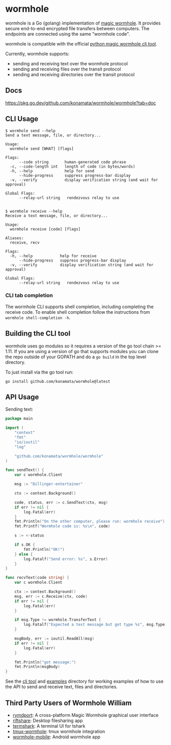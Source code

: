 # wormhole

wormhole is a Go (golang) implementation of [magic wormhole](https://magic-wormhole.readthedocs.io/en/latest/). It provides secure end-to-end encrypted file transfers between computers. The endpoints are connected using the same "wormhole code".

wormhole is compatible with the official [python magic wormhole cli tool](https://github.com/warner/magic-wormhole).

Currently, wormhole supports:
- sending and receiving text over the wormhole protocol
- sending and receiving files over the transit protocol
- sending and receiving directories over the transit protocol

## Docs

https://pkg.go.dev/github.com/konamata/wormhole/wormhole?tab=doc

## CLI Usage

```
$ wormhole send --help
Send a text message, file, or directory...

Usage:
  wormhole send [WHAT] [flags]

Flags:
      --code string       human-generated code phrase
  -c, --code-length int   length of code (in bytes/words)
  -h, --help              help for send
      --hide-progress     suppress progress-bar display
  -v, --verify            display verification string (and wait for approval)

Global Flags:
      --relay-url string   rendezvous relay to use


$ wormhole receive --help
Receive a text message, file, or directory...

Usage:
  wormhole receive [code] [flags]

Aliases:
  receive, recv

Flags:
  -h, --help            help for receive
      --hide-progress   suppress progress-bar display
  -v, --verify          display verification string (and wait for approval)

Global Flags:
      --relay-url string   rendezvous relay to use
```

### CLI tab completion

The wormhole CLI supports shell completion, including completing the receive code.
To enable shell completion follow the instructions from `wormhole shell-completion -h`.


## Building the CLI tool

wormhole uses go modules so it requires a version of the go tool chain >= 1.11. If you are using a version of go that supports modules you can clone the repo outside of your GOPATH and do a `go build` in the top level directory.

To just install via the go tool run:

```
go install github.com/konamata/wormhole@latest
```

## API Usage

Sending text:

```go
package main

import (
	"context"
	"fmt"
	"io/ioutil"
	"log"

	"github.com/konamata/wormhole/wormhole"
)

func sendText() {
	var c wormhole.Client

	msg := "Dillinger-entertainer"

	ctx := context.Background()

	code, status, err := c.SendText(ctx, msg)
	if err != nil {
		log.Fatal(err)
	}
	fmt.Println("On the other computer, please run: wormhole receive")
	fmt.Printf("Wormhole code is: %s\n", code)

	s := <-status

	if s.OK {
		fmt.Println("OK!")
	} else {
		log.Fatalf("Send error: %s", s.Error)
	}
}

func recvText(code string) {
	var c wormhole.Client

	ctx := context.Background()
	msg, err := c.Receive(ctx, code)
	if err != nil {
		log.Fatal(err)
	}

	if msg.Type != wormhole.TransferText {
		log.Fatalf("Expected a text message but got type %s", msg.Type)
	}

	msgBody, err := ioutil.ReadAll(msg)
	if err != nil {
		log.Fatal(err)
	}

	fmt.Println("got message:")
	fmt.Println(msgBody)
}
```

See the [cli tool](https://github.com/konamata/wormhole/tree/master/cmd) and [examples](https://github.com/konamata/wormhole/tree/master/examples) directory for working examples of how to use the API to send and receive text, files and directories.

## Third Party Users of Wormhole William

- [rymdport](https://github.com/Jacalz/rymdport): A cross-platform Magic Wormhole graphical user interface
- [riftshare](https://github.com/achhabra2/riftshare): Desktop filesharing app
- [termshark](https://github.com/gcla/termshark): A terminal UI for tshark
- [tmux-wormhole](https://github.com/gcla/tmux-wormhole): tmux wormhole integration
- [wormhole-mobile](https://github.com/konamata/wormhole-mobile): Android wormhole app
